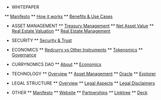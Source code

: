 <!-- docs/_sidebar.md -->
* WHITEPAPER
<!-- ** [Introduction](/whitepaper/intro.md) -->
** [Manifesto](/whitepaper/manifesto.md)
** [How it works](/whitepaper/how.md)
** [Benefits & Use Cases](/whitepaper/benefits.md)

* ASSET MANAGEMENT
** [Treasury Management](/asset/treasury/management.md)
** [Net Asset Value](/asset/treasury/nav.md)
** [Real Estate Valuation](/asset/treasury/valuation.md)
** [Real Estate Management](/asset/treasury/re.md)

* SECURITY
** [Security & Trust](/asset/security/overview.md)

* ECONOMICS
** [Redcurry vs Other Instruments](/asset/economics/overview.md)
** [Tokenomics](/asset/economics/tokenomics.md)
** [Governance](/asset/economics/governance.md)

* CURRYNOMICS DAO
** [About](/asset/dao/overview.md)
** [Economics](/asset/dao/economics.md)

* TECHNOLOGY
** [Overview](/asset/technology/overview.md)
** [Asset Management](/asset/technology/management.md)
** [Oracle](/asset/technology/oracle.md)
** [Explorer](/asset/technology/explorer.md)

* LEGAL STRUCTURE
** [Overview](/asset/legal/overview.md)
** [Legal Aspects](/asset/legal/aspects.md)
** [Legal Disclaimers](/asset/legal/disclaimers.md)

* OTHER
** [Manifesto](https://redcurry.co/manifesto)
** [Website](https://redcurry.co)
** [Partnerships](https://redcurry.co/partners)
** [Linktree](https://linktr.ee/redcurry)
** [Deck](https://example.com)




